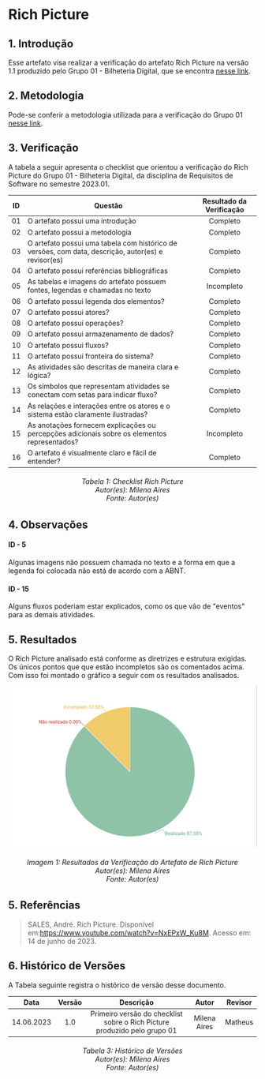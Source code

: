 # Rich Picture

## 1. Introdução

Esse artefato visa realizar a verificação do artefato Rich Picture na versão 1.1 produzido pelo Grupo 01 - Bilheteria Digital, que se encontra [nesse link](https://requisitos-de-software.github.io/2023.1-BilheteriaDigital/rastreabilidade/rich_picture/).

## 2. Metodologia

Pode-se conferir a metodologia utilizada para a verificação do Grupo 01 [nesse link](https://requisitos-de-software.github.io/2023.1-Twitch/verificacao_grupo01/planejamento/).

## 3. Verificação

A tabela a seguir apresenta o checklist que orientou a verificação do Rich Picture do Grupo 01 - Bilheteria Digital, da disciplina de Requisitos de Software no semestre 2023.01.

| ID |Questão| Resultado da Verificação |
| :---: | --- | :---: |
| 01 | O artefato possui uma introdução | Completo |
| 02 | O artefato possui a metodologia  | Completo |
| 03 | O artefato possui uma tabela com histórico de versões, com data, descrição, autor(es) e revisor(es)  | Completo |
| 04 | O artefato possui referências bibliográficas  | Completo |
| 05 | As tabelas e imagens do artefato possuem fontes, legendas e chamadas no texto | Incompleto|
| 06 | O artefato possui legenda dos elementos? | Completo |
| 07 | O artefato possui atores? | Completo |
| 08 | O artefato possui operações? | Completo |
| 09 | O artefato possui armazenamento de dados? | Completo |
| 10 | O artefato possui fluxos? | Completo |
| 11 | O artefato possui fronteira do sistema? | Completo |
| 12 | As atividades são descritas de maneira clara e lógica? | Completo |
| 13 | Os símbolos que representam atividades se conectam com setas para indicar fluxo? | Completo |
| 14 | As relações e interações entre os atores e o sistema estão claramente ilustradas?| Completo |
| 15 | As anotações fornecem explicações ou percepções adicionais sobre os elementos representados?| Incompleto|
| 16 | O artefato é visualmente claro e fácil de entender? | Completo |


<h6 align = "center"> Tabela 1: Checklist Rich Picture
<br> Autor(es): Milena Aires
<br>Fonte: Autor(es)</h6>

## 4. Observações

#### ID - 5

Algunas imagens não possuem chamada no texto e a forma em que a legenda foi colocada não está de acordo com a ABNT.

#### ID - 15
Alguns fluxos poderiam estar explicados, como os que vão de "eventos" para as demais atividades. 

## 5. Resultados
O Rich Picture analisado está conforme as diretrizes e estrutura exigidas. Os únicos pontos que que estão incompletos são os comentados acima. Com isso foi montado o gráfico a seguir com os resultados analisados.

![Resultados Rich Picture](./imagens_verifica01/verificacao_richpicture.png)

<h6 align = "center"> Imagem 1: Resultados da Verificação do Artefato de Rich Picture
<br> Autor(es): Milena Aires
<br>Fonte: Autor(es)</h6>

## 5. Referências
>SALES, André. Rich Picture. Disponível em:https://www.youtube.com/watch?v=NxEPxW_Ku8M. Acesso em: 14 de junho de 2023.

## 6. Histórico de Versões

A Tabela seguinte registra o histórico de versão desse documento.

|**Data** | **Versão** | **Descrição** | **Autor** | **Revisor** |
|:---: | :---: | :---: | :---: | :---: |
|14.06.2023| 1.0 | Primeiro versão do checklist sobre o Rich Picture produzido pelo grupo 01| Milena Aires | Matheus |

<h6 align = "center"> Tabela 3: Histórico de Versões
<br> Autor(es): Milena Aires
<br>Fonte: Autor(es)</h6>
